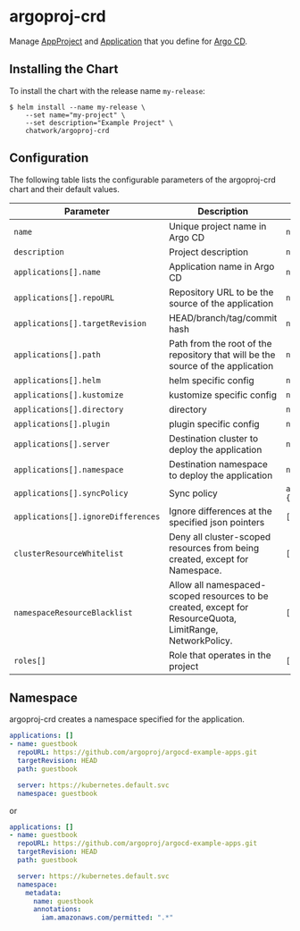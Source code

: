 # argoproj-crd

Manage [AppProject](https://argoproj.github.io/argo-cd/operator-manual/project.yaml) and [Application](https://argoproj.github.io/argo-cd/operator-manual/application.yaml) that you define for [Argo CD](https://argoproj.github.io/argo-cd/).

## Installing the Chart

To install the chart with the release name `my-release`:

```
$ helm install --name my-release \
    --set name="my-project" \
    --set description="Example Project" \
    chatwork/argoproj-crd
```

## Configuration

The following table lists the configurable parameters of the argoproj-crd chart and their default values.

|  Parameter | Description | Default |
| --- | --- | --- |
| `name` | Unique project name in Argo CD | `nil` |
| `description` | Project description | `nil` |
| `applications[].name` | Application name in Argo CD | `nil` |
| `applications[].repoURL` | Repository URL to be the source of the application | `nil` |
| `applications[].targetRevision` | HEAD/branch/tag/commit hash | `nil` |
| `applications[].path` | Path from the root of the repository that will be the source of the application | `nil` |
| `applications[].helm` | helm specific config | `nil` |
| `applications[].kustomize` | kustomize specific config | `nil` |
| `applications[].directory` | directory | `nil` |
| `applications[].plugin` | plugin specific config | `nil` |
| `applications[].server` | Destination cluster to deploy the application | `nil` |
| `applications[].namespace` | Destination namespace to deploy the application | `nil` |
| `applications[].syncPolicy` | Sync policy | `automated: {}` |
| `applications[].ignoreDifferences` | Ignore differences at the specified json pointers | `[]`  |
| `clusterResourceWhitelist` | Deny all cluster-scoped resources from being created, except for Namespace. | `[]` |
| `namespaceResourceBlacklist` | Allow all namespaced-scoped resources to be created, except for ResourceQuota, LimitRange, NetworkPolicy. | `[]` |
| `roles[]` | Role that operates in the project | `[]` |

## Namespace

argoproj-crd creates a namespace specified for the application.

```yaml
applications: []
- name: guestbook
  repoURL: https://github.com/argoproj/argocd-example-apps.git
  targetRevision: HEAD
  path: guestbook

  server: https://kubernetes.default.svc
  namespace: guestbook
```

or

```yaml
applications: []
- name: guestbook
  repoURL: https://github.com/argoproj/argocd-example-apps.git
  targetRevision: HEAD
  path: guestbook

  server: https://kubernetes.default.svc
  namespace:
    metadata:
      name: guestbook
      annotations:
        iam.amazonaws.com/permitted: ".*"
```
